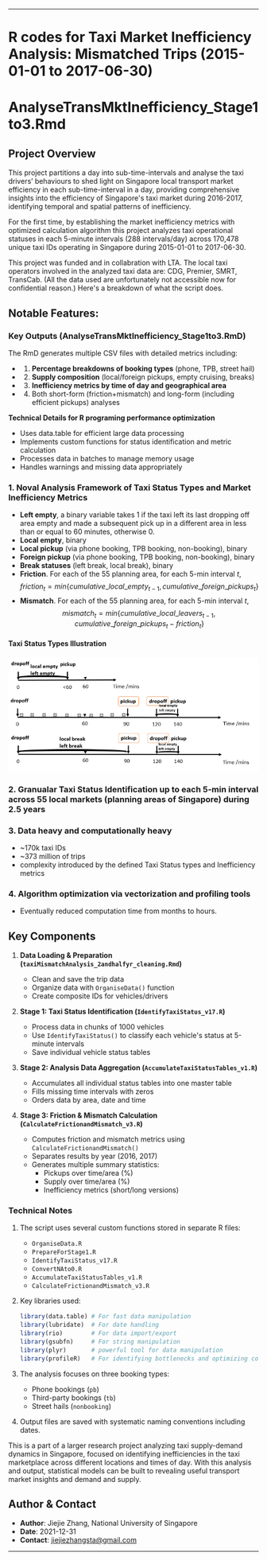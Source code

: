 
---

# R codes for Taxi Market Inefficiency Analysis: Mismatched Trips (2015-01-01 to 2017-06-30)
# AnalyseTransMktInefficiency_Stage1to3.Rmd 

## Project Overview
This project partitions a day into sub-time-intervals and analyse the taxi drivers’ behaviours to shed light on Singapore local transport market efficiency in each sub-time-interval in a day, providing comprehensive insights into the efficiency of Singapore's taxi market during 2016-2017, identifying temporal and spatial patterns of inefficiency.

For the first time, by establishing the market inefficiency metrics with optimized calculation algorithm this project analyzes taxi operational statuses in each 5-minute intervals (288 intervals/day) across 170,478 unique taxi IDs operating in Singapore during 2015-01-01 to 2017-06-30.

This project was funded and in collabration with LTA. The local taxi operators involved in the analyzed taxi data are: CDG, Premier, SMRT, TransCab. (All the data used are unfortunately not accessible now for confidential reason.) Here's a breakdown of what the script does.

## Notable Features:

### Key Outputs (AnalyseTransMktInefficiency_Stage1to3.RmD)

The RmD generates multiple CSV files with detailed metrics including:
 - 1. **Percentage breakdowns of booking types** (phone, TPB, street hail)
 - 2. **Supply composition** (local/foreign pickups, empty cruising, breaks)
 - 3. **Inefficiency metrics by time of day and geographical area**
 - 4. Both short-form (friction+mismatch) and long-form (including efficient pickups) analyses

**Technical Details for R programing performance optimization**
- Uses data.table for efficient large data processing
- Implements custom functions for status identification and metric calculation
- Processes data in batches to manage memory usage
- Handles warnings and missing data appropriately

### 1. Noval Analysis Framework of Taxi Status Types and Market Inefficiency Metrics
- **Left empty**, a binary variable takes 1 if the taxi left its last dropping off area empty and made a subsequent pick up in a different area in less than or equal to 60 minutes, otherwise 0.
- **Local empty**, binary
- **Local pickup** (via phone booking, TPB booking, non-booking), binary
- **Foreign pickup** (via phone booking, TPB booking, non-booking), binary
- **Break statuses** (left break, local break), binary
- **Friction**. For each of the 55 planning area, for each 5-min interval $t$,
$$
  friction_t = min\{cumulative\_local\_empty_{t-1}, cumulative\_foreign\_pickups_{t}\}
$$
- **Mismatch**. For each of the 55 planning area, for each 5-min interval $t$,
$$
  mismatch_t = min\{cumulative\_local\_leavers_{t-1}, cumulative\_foreign\_pickups_{t} - friction_t\}
$$
#### Taxi Status Types Illustration

![Illustration of Taxi Status Types](./figs/graph_def.png)

### 2. Granualar Taxi Status Identification up to each 5-min interval across 55 local markets (planning areas of Singapore) during 2.5 years

### 3. Data heavy and computationally heavy
- ~170k taxi IDs
- ~373 million of trips
- complexity introduced by the defined Taxi Status types and Inefficiency metrics 

### 4. Algorithm optimization via vectorization and profiling tools
- Eventually reduced computation time from months to hours.

## Key Components

1. **Data Loading & Preparation (`taxiMismatchAnalysis_2andhalfyr_cleaning.Rmd`)**
   - Clean and save the trip data
   - Organize data with `OrganiseData()` function
   - Create composite IDs for vehicles/drivers

2. **Stage 1: Taxi Status Identification (`IdentifyTaxiStatus_v17.R`)**
   - Process data in chunks of 1000 vehicles
   - Use `IdentifyTaxiStatus()` to classify each vehicle's status at 5-minute intervals
   - Save individual vehicle status tables

3. **Stage 2: Analysis Data Aggregation (`AccumulateTaxiStatusTables_v1.R`)**
   - Accumulates all individual status tables into one master table
   - Fills missing time intervals with zeros
   - Orders data by area, date and time

4. **Stage 3: Friction & Mismatch Calculation (`CalculateFrictionandMismatch_v3.R`)**
   - Computes friction and mismatch metrics using `CalculateFrictionandMismatch()`
   - Separates results by year (2016, 2017)
   - Generates multiple summary statistics:
     * Pickups over time/area (%)
     * Supply over time/area (%)
     * Inefficiency metrics (short/long versions)

### Technical Notes

1. The script uses several custom functions stored in separate R files:
   - `OrganiseData.R`
   - `PrepareForStage1.R`
   - `IdentifyTaxiStatus_v17.R`
   - `ConvertNAto0.R`
   - `AccumulateTaxiStatusTables_v1.R`
   - `CalculateFrictionandMismatch_v3.R`

2. Key libraries used:
   ```r
   library(data.table) # For fast data manipulation
   library(lubridate)  # For date handling  
   library(rio)        # For data import/export
   library(gsubfn)     # For string manipulation
   library(plyr)       # powerful tool for data manipulation
   library(profileR)   # For identifying bottlenecks and optimizing code performance

   ```

3. The analysis focuses on three booking types:
   - Phone bookings (`pb`)
   - Third-party bookings (`tb`)
   - Street hails (`nonbooking`)

4. Output files are saved with systematic naming conventions including dates.



This is a part of a larger research project analyzing taxi supply-demand dynamics in Singapore, focused on identifying inefficiencies in the taxi marketplace across different locations and times of day. With this analysis and output, statistical models can be built to revealing useful transport market insights and demand and supply.

## Author & Contact  
- **Author**: Jiejie Zhang, National University of Singapore
- **Date**: 2021-12-31
- **Contact**: jiejiezhangsta@gmail.com

---
